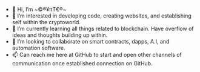 - 👋 Hi, I’m ~©®¥πT€®~
- 👀 I’m interested in developing code, creating websites, and establishing self within the cryptoworld.
- 🌱 I’m currently learning all things related to blockchain. Have overflow of ideas and thoughts building up within.
- 💞️ I’m looking to collaborate on smart contracts, dapps, A.I, and automation software.
- 📫 Can reach me here at GitHub to start and open other channels of communication once established connection on GitHub.

<!-- Will come back to this and update it more as got to run for an appointment.
